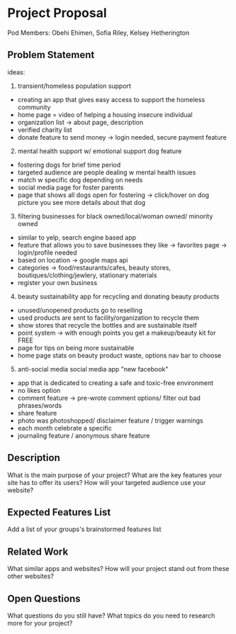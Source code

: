 # Project Proposal

Pod Members: 
Obehi Ehimen, Sofia Riley, Kelsey Hetherington

## Problem Statement

ideas:

1. transient/homeless population support
- creating an app that gives easy access to support the homeless community
- home page = video of helping a housing insecure individual 
- organization list -> about page, description
- verified charity list
- donate feature to send money -> login needed, secure payment feature 

2. mental health support w/ emotional support dog feature 
- fostering dogs for brief time period 
- targeted audience are people dealing w mental health issues 
- match w specific dog depending on needs 
- social media page for foster parents 
- page that shows all dogs open for fostering -> click/hover on dog picture you see more details about that dog

3. filtering businesses for black owned/local/woman owned/ minority owned 
- similar to yelp, search engine based app 
- feature that allows you to save businesses they like -> favorites page -> login/profile needed
- based on location -> google maps api 
- categories -> food/restaurants/cafes, beauty stores, boutiques/clothing/jewlery, stationary materials 
- register your own business 

4. beauty sustainability app for recycling and donating beauty products
- unused/unopened products go to reselling 
- used products are sent to facility/organization to recycle them 
- show stores that recycle the bottles and are sustainable itself 
- point system -> with enough points you get a makeup/beauty kit for FREE
- page for tips on being more sustainable 
- home page stats on beauty product waste, options nav bar to choose 

5. anti-social media social media app  "new facebook" 
- app that is dedicated to creating a safe and toxic-free environment 
- no likes option 
- comment feature -> pre-wrote comment options/ filter out bad phrases/words 
- share feature 
- photo was photoshopped/ disclaimer feature / trigger warnings 
- each month celebrate a specific 
- journaling feature / anonymous share feature 

## Description

What is the main purpose of your project? What are the key features your site has to offer its users? How will your targeted audience use your website?

## Expected Features List

Add a list of your groups's brainstormed features list

## Related Work

What similar apps and websites? How will your project stand out from these other websites?

## Open Questions

What questions do you still have? What topics do you need to research more for your project?
